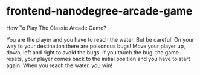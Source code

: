 frontend-nanodegree-arcade-game
===============================

How To Play The Classic Arcade Game?

You are the player and you have to reach the water. But be careful! On your way to your destination there are poisonous bugs! Move your player up, down, left and right to avoid the bugs. If you touch the bug, the game resets, your player comes back to the initial position and you have to start again. When you reach the water, you win!
